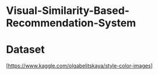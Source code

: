 # Visual-Similarity-Based-Recommendation-System

# Dataset 
[https://www.kaggle.com/olgabelitskaya/style-color-images]
